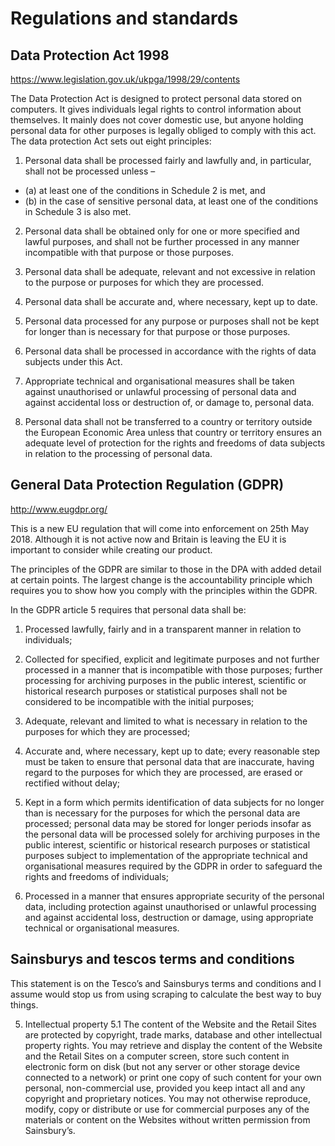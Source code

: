 # Regulations and standards #

## Data Protection Act 1998 ##
https://www.legislation.gov.uk/ukpga/1998/29/contents

The Data Protection Act is designed to protect personal data stored on computers. It gives individuals legal rights to control information about themselves. It mainly does not cover domestic use, but anyone holding personal data for other purposes is legally obliged to comply with this act.
The data protection Act sets out eight principles:

1. Personal data shall be processed fairly and lawfully and, in particular, shall not be processed unless –
  * (a) at least one of the conditions in Schedule 2 is met, and
  * (b) in the case of sensitive personal data, at least one of the conditions in Schedule 3 is also met.
  
2. Personal data shall be obtained only for one or more specified and lawful purposes, and shall not be further processed in any manner incompatible with that purpose or those purposes.

3. Personal data shall be adequate, relevant and not excessive in relation to the purpose or purposes for which they are processed.

4. Personal data shall be accurate and, where necessary, kept up to date.

5. Personal data processed for any purpose or purposes shall not be kept for longer than is necessary for that purpose or those purposes.

6. Personal data shall be processed in accordance with the rights of data subjects under this Act.

7. Appropriate technical and organisational measures shall be taken against unauthorised or unlawful processing of personal data and against accidental loss or destruction of, or damage to, personal data.

8. Personal data shall not be transferred to a country or territory outside the European Economic Area unless that country or territory ensures an adequate level of protection for the rights and freedoms of data subjects in relation to the processing of personal data.


## General Data Protection Regulation (GDPR) ##
http://www.eugdpr.org/

This is a new EU regulation that will come into enforcement on 25th May 2018. Although it is not active now and Britain is leaving the EU it is important to consider while creating our product.

The principles of the GDPR are similar to those in the DPA with added detail at certain points. The largest change is the accountability principle which requires you to show how you comply with the principles within the GDPR.
 
In the GDPR article 5 requires that personal data shall be:
1. Processed lawfully, fairly and in a transparent manner in relation to individuals;

2. Collected for specified, explicit and legitimate purposes and not further processed in a manner that is incompatible with those purposes; further processing for archiving purposes in the public interest, scientific or historical research purposes or statistical purposes shall not be considered to be incompatible with the initial purposes;

3. Adequate, relevant and limited to what is necessary in relation to the purposes for which they are processed;

4. Accurate and, where necessary, kept up to date; every reasonable step must be taken to ensure that personal data that are inaccurate, having regard to the purposes for which they are processed, are erased or rectified without delay;

5. Kept in a form which permits identification of data subjects for no longer than is necessary for the purposes for which the personal data are processed; personal data may be stored for longer periods insofar as the personal data will be processed solely for archiving purposes in the public interest, scientific or historical research purposes or statistical purposes subject to implementation of the appropriate technical and organisational measures required by the GDPR in order to safeguard the rights and freedoms of individuals;

6. Processed in a manner that ensures appropriate security of the personal data, including protection against unauthorised or unlawful processing and against accidental loss, destruction or damage, using appropriate technical or organisational measures.


## Sainsburys and tescos terms and conditions ##

This statement is on the Tesco’s and Sainsburys terms and conditions and I assume would stop us from using scraping to calculate the best way to buy things.

5. Intellectual property
5.1 The content of the Website and the Retail Sites are protected by copyright, trade marks, database and other intellectual property rights. You may retrieve and display the content of the Website and the Retail Sites on a computer screen, store such content in electronic form on disk (but not any server or other storage device connected to a network) or print one copy of such content for your own personal, non-commercial use, provided you keep intact all and any copyright and proprietary notices. You may not otherwise reproduce, modify, copy or distribute or use for commercial purposes any of the materials or content on the Websites without written permission from Sainsbury’s.


